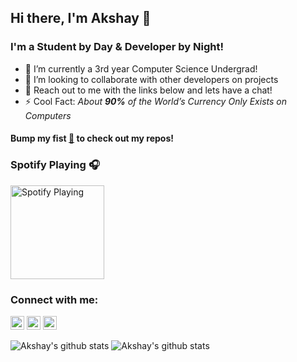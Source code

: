 ## Hi there, I'm Akshay 👋

### I'm a Student by Day & Developer by Night!

- 📖 I’m currently a 3rd year Computer Science Undergrad!
- 👯 I’m looking to collaborate with other developers on projects
- 💬 Reach out to me with the links below and lets have a chat!
- ⚡ Cool Fact: _About **90%** of the World’s Currency Only Exists on Computers_

#### Bump my fist [👊](https://github.com/akshaymittur?tab=repositories) to check out my repos!

### Spotify Playing 🎧
[<img src="https://i.ytimg.com/vi/5qap5aO4i9A/maxresdefault.jpg" alt="Spotify Playing" width="150" />](https://open.spotify.com/playlist/0vvXsWCC9xrXsKd4FyS8kM)

### Connect with me:

[<img src="https://image.flaticon.com/icons/png/512/174/174857.png" width="22px">](https://www.linkedin.com/in/akshay-mittur)
[<img src="https://upload.wikimedia.org/wikipedia/commons/thumb/e/e7/Instagram_logo_2016.svg/768px-Instagram_logo_2016.svg.png" width="22px">](https://www.instagram.com/akshaymttr)
[<img src="https://www.freepnglogos.com/uploads/gmail-email-logo-png-16.png" width="22px">](akshay.cs18@bmsce.ac.in)

![Akshay's github stats](https://github-readme-stats.vercel.app/api?username=akshaymittur&count_private=true&show_icons=true&hide_border=true)
![Akshay's github stats](https://github-readme-stats.vercel.app/api?username=akshaymitturlab&count_private=true&show_icons=true&hide_border=true)
